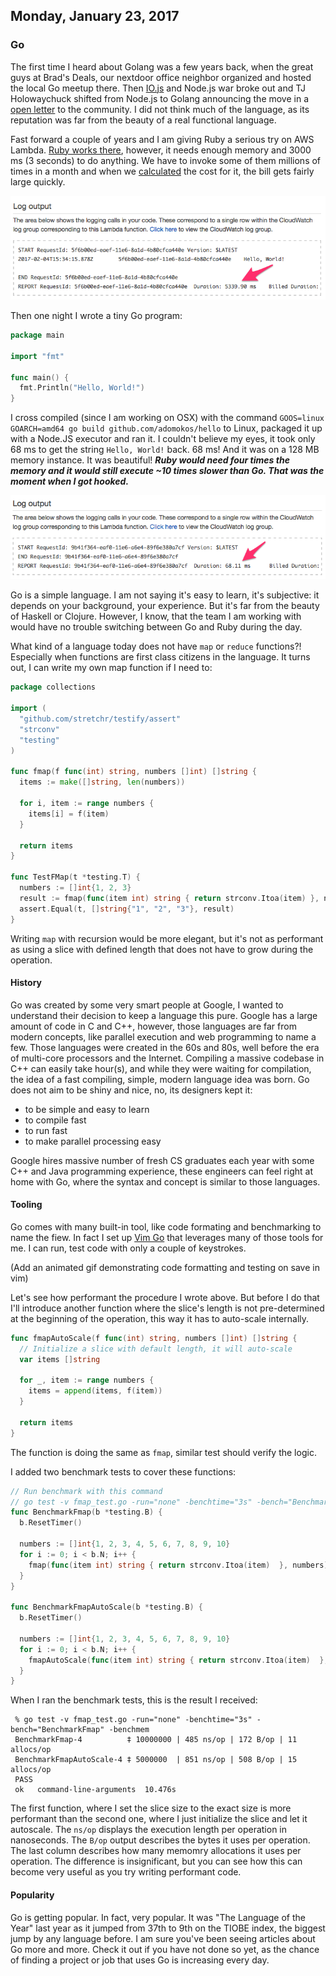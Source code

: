 ## Monday, January 23, 2017

### Go

The first time I heard about Golang was a few years back, when the great guys at Brad's Deals, our nextdoor office neighbor organized and hosted the local Go meetup there. Then [IO.js](https://iojs.org/en/) and Node.js war broke out and TJ Holowaychuck shifted from Node.js to Golang announcing the move in a [open letter](https://medium.com/@tjholowaychuk/farewell-node-js-4ba9e7f3e52b#.fada6ndrw) to the community.
I did not think much of the language, as its reputation was far from the beauty of a real functional language.

Fast forward a couple of years and I am giving Ruby a serious try on AWS Lambda. [Ruby works there](http://www.adomokos.com/2016/06/using-ruby-with-activerecord-in-aws.html), however, it needs enough memory and 3000 ms (3 seconds) to do anything. We have to invoke some of them millions of times in a month and when we [calculated](https://s3.amazonaws.com/lambda-tools/pricing-calculator.html) the cost for it, the bill gets fairly large quickly.

![Ruby Hello World on AWS Lambda](/resources/2017/02/ruby_hello_world.png)

Then one night I wrote a tiny Go program:

```go
package main

import "fmt"

func main() {
  fmt.Println("Hello, World!")
}
```

I cross compiled (since I am working on OSX) with the command `GOOS=linux GOARCH=amd64 go build github.com/adomokos/hello` to Linux, packaged it up with a Node.JS executor and ran it. I couldn't believe my eyes, it took only 68 ms to get the string `Hello, World!` back. 68 ms! And it was on a 128 MB memory instance. It was beautiful! ***Ruby would need four times the memory and it would still execute ~10 times slower than Go. That was the moment when I got hooked.***

![Go Hello World on AWS Lambda](/resources/2017/02/go_hello_world.png)

Go is a simple language. I am not saying it's easy to learn, it's subjective: it depends on your background, your experience. But it's far from the beauty of Haskell or Clojure. However, I know, that the team I am working with would have no trouble switching between Go and Ruby during the day.

What kind of a language today does not have `map` or `reduce` functions?! Especially when functions are first class citizens in the language. It turns out, I can write my own map function if I need to:

```go
package collections

import (
  "github.com/stretchr/testify/assert"
  "strconv"
  "testing"
)

func fmap(f func(int) string, numbers []int) []string {
  items := make([]string, len(numbers))

  for i, item := range numbers {
    items[i] = f(item)
  }

  return items
}

func TestFMap(t *testing.T) {
  numbers := []int{1, 2, 3}
  result := fmap(func(item int) string { return strconv.Itoa(item) }, numbers)
  assert.Equal(t, []string{"1", "2", "3"}, result)
}
```

Writing `map` with recursion would be more elegant, but it's not as performant as using a slice with defined length that does not have to grow during the operation.

#### History

Go was created by some very smart people at Google, I wanted to understand their decision to keep a language this pure.
Google has a large amount of code in C and C++, however, those languages are far from modern concepts, like parallel execution and web programming to name a few. Those languages were created in the 60s and 80s, well before the era of multi-core processors and the Internet. Compiling a massive codebase in C++ can easily take hour(s), and while they were waiting for compilation, the idea of a fast compiling, simple, modern language idea was born. Go does not aim to be shiny and nice, no, its designers kept it:

* to be simple and easy to learn
* to compile fast
* to run fast
* to make parallel processing easy

Google hires massive number of fresh CS graduates each year with some C++ and Java programming experience, these engineers can feel right at home with Go, where the syntax and concept is similar to those languages.

#### Tooling

Go comes with many built-in tool, like code formating and benchmarking to name the fiew. In fact I set up [Vim Go](https://github.com/fatih/vim-go) that leverages many of those tools for me. I can run, test code with only a couple of keystrokes.

(Add an animated gif demonstrating code formatting and testing on save in vim)

Let's see how performant the procedure I wrote above. But before I do that I'll introduce another function where the slice's length is not pre-determined at the beginning of the operation, this way it has to auto-scale internally.

```go
func fmapAutoScale(f func(int) string, numbers []int) []string {
  // Initialize a slice with default length, it will auto-scale
  var items []string

  for _, item := range numbers {
    items = append(items, f(item))
  }

  return items
}
```
The function is doing the same as `fmap`, similar test should verify the logic.

I added two benchmark tests to cover these functions:

```go
// Run benchmark with this command
// go test -v fmap_test.go -run="none" -benchtime="3s" -bench="BenchmarkFmap" -benchmem
func BenchmarkFmap(b *testing.B) {
  b.ResetTimer()

  numbers := []int{1, 2, 3, 4, 5, 6, 7, 8, 9, 10}
  for i := 0; i < b.N; i++ {
    fmap(func(item int) string { return strconv.Itoa(item)  }, numbers)
  }
}

func BenchmarkFmapAutoScale(b *testing.B) {
  b.ResetTimer()

  numbers := []int{1, 2, 3, 4, 5, 6, 7, 8, 9, 10}
  for i := 0; i < b.N; i++ {
    fmapAutoScale(func(item int) string { return strconv.Itoa(item)  }, numbers)
  }
}
```

When I ran the benchmark tests, this is the result I received:

```shell
 % go test -v fmap_test.go -run="none" -benchtime="3s" -bench="BenchmarkFmap" -benchmem
 BenchmarkFmap-4          ‡ 10000000 | 485 ns/op | 172 B/op | 11 allocs/op
 BenchmarkFmapAutoScale-4 ‡ 5000000  | 851 ns/op | 508 B/op | 15 allocs/op
 PASS
 ok   command-line-arguments  10.476s
```

The first function, where I set the slice size to the exact size is more performant than the second one, where I just initialize the slice and let it autoscale. The `ns/op` displays the execution length per operation in nanoseconds. The `B/op` output describes the bytes it uses per operation. The last column describes how many memomry allocations it uses per operation. The difference is insignificant, but you can see how this can become very useful as you try writing performant code.

#### Popularity
Go is getting popular. In fact, very popular. It was "The Language of the Year" last year as it jumped from 37th to 9th on the TIOBE index, the biggest jump by any language before. I am sure you've been seeing articles about Go more and more. Check it out if you have not done so yet, as the chance of finding a project or job that uses Go is increasing every day.
